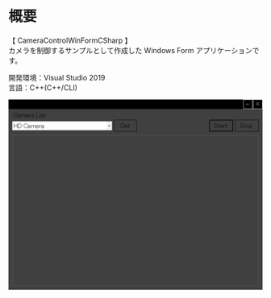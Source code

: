 # 概要
【 CameraControlWinFormCSharp 】  
カメラを制御するサンプルとして作成した Windows Form アプリケーションです。  

開発環境：Visual Studio 2019  
言語：C++(C++/CLI)   

![スクリーンショット](https://github.com/toshinomi/CameraControlWinFormCSharp/blob/master/CameraControlWinFormCSharp.png)

